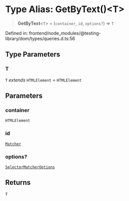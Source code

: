 # Type Alias: GetByText()\<T\>

> **GetByText**\<`T`\> = (`container`, `id`, `options?`) => `T`

Defined in: frontend/node\_modules/@testing-library/dom/types/queries.d.ts:56

## Type Parameters

### T

`T` *extends* `HTMLElement` = `HTMLElement`

## Parameters

### container

`HTMLElement`

### id

[`Matcher`](Matcher.md)

### options?

[`SelectorMatcherOptions`](../interfaces/SelectorMatcherOptions.md)

## Returns

`T`
